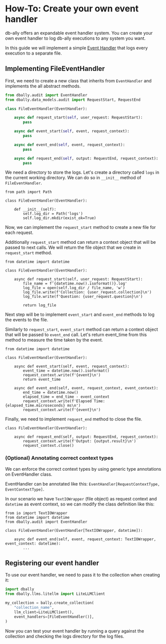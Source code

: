 # How-To: Create your own event handler

db-ally offers an expandable event handler system. You can create your own event handler to log db-ally executions to any system you want.

In this guide we will implement a simple [Event Handler](../reference/event_handlers/index.md) that logs every execution to a separate file.


## Implementing FileEventHandler

First, we need to create a new class that inherits from `EventHandler` and implements the all abstract methods.

```python
from dbally.audit import EventHandler
from dbally.data_models.audit import RequestStart, RequestEnd

class FileEventHandler(EventHandler):

    async def request_start(self, user_request: RequestStart):
        pass

    async def event_start(self, event, request_context):
        pass

    async def event_end(self, event, request_context):
        pass

    async def request_end(self, output: RequestEnd, request_context):
        pass
```

We need a directory to store the logs. Let's create a directory called `logs` in the current working directory.
We can do so in `__init__` method of `FileEventHandler`.

```python3
from path import Path

class FileEventHandler(EventHandler):

    def __init__(self):
        self.log_dir = Path('logs')
        self.log_dir.mkdir(exist_ok=True)
```

Now, we can implement the `request_start` method to create a new file for each request.

Additionally `request_start` method can return a context object that will be passed to next calls.
We will return the file object that we create in `request_start` method.

```python3
from datetime import datetime

class FileEventHandler(EventHandler):

    async def request_start(self, user_request: RequestStart):
        file_name = f'{datetime.now().isoformat()}.log'
        log_file = open(self.log_dir / file_name, 'w')
        log_file.write(f'Collection: {user_request.collection}\n')
        log_file.write(f'Question: {user_request.question}\n')

        return log_file
```

Next step will be to implement `event_start` and `event_end` methods to log the events to the file.

Similarly to `request_start`, `event_start` method can return a context object that will be passed to `event_end` call.
Let's return event_time from this method to measure the time taken by the event.

```python3
from datetime import datetime

class FileEventHandler(EventHandler):

    async def event_start(self, event, request_context):
        event_time = datetime.now().isoformat()
        request_context.write(f'{event}\n')
        return event_time

    async def event_end(self, event, request_context, event_context):
        end_time = datetime.now()
        elapsed_time = end_time - event_context
        request_context.write(f'Elapsed Time: {elapsed_time.microseconds} ms\n')
        request_context.write(f'{event}\n')
```

Finally, we need to implement `request_end` method to close the file.

```python3
class FileEventHandler(EventHandler):

    async def request_end(self, output: RequestEnd, request_context):
        request_context.write(f'Output: {output.result}\n')
        request_context.close()
```

### (Optional) Annotating correct context types

We can enforce the correct context types by using generic type annotations on EventHandler class.

EventHandler can be annotated like this: `EventHandler[RequestContextType, EventContextType]`.

In our scenario we have `TextIOWrapper` (file object) as request context and `datetime` as event context, so we can modify the class definition like this:

```python3
from io import TextIOWrapper
from datetime import datetime
from dbally.audit import EventHandler

class FileEventHandler(EventHandler[TextIOWrapper, datetime]):

    async def event_end(self, event, request_context: TextIOWrapper, event_context: datetime):
        ...
```

## Registering our event handler

To use our event handler, we need to pass it to the collection when creating it:

```python
import dbally
from dbally.llms.litellm import LiteLLMClient

my_collection = bally.create_collection(
    "collection_name",
    llm_client=LiteLLMClient(),
    event_handlers=[FileEventHandler()],
)
```

Now you can test your event handler by running a query against the collection and checking the logs directory for the log files.

